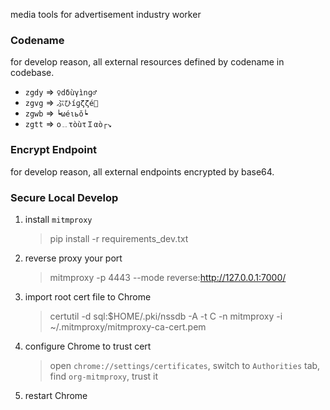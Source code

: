 media tools for advertisement industry worker

### Codename

for develop reason, all external resources defined by codename in codebase.

* `zgdy` => `♀dδùγìnɡ♂`
* `zgvg` => `ぷひíɡζζé`
* `zgwb` => `┕ωéιьǒ┕`
* `zgtt` => `o﹎τòùτＩαò┌↘`

### Encrypt Endpoint

for develop reason, all external endpoints encrypted by base64.

### Secure Local Develop

1. install `mitmproxy`
    >pip install -r requirements_dev.txt
1. reverse proxy your port
    >mitmproxy -p 4443 --mode reverse:http://127.0.0.1:7000/
1. import root cert file to Chrome
    >certutil -d sql:$HOME/.pki/nssdb -A -t C -n mitmproxy -i ~/.mitmproxy/mitmproxy-ca-cert.pem
1. configure Chrome to trust cert
    >open `chrome://settings/certificates`, switch to `Authorities` tab, find `org-mitmproxy`, trust it
1. restart Chrome
